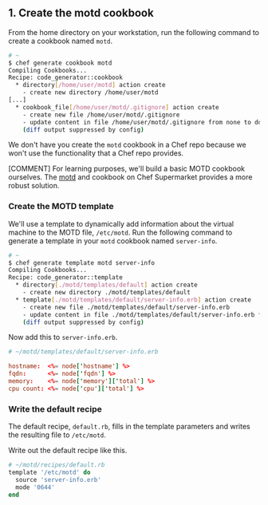 ## 1. Create the motd cookbook

From the home directory on your workstation, run the following command to create a cookbook named `motd`.

```bash
# ~
$ chef generate cookbook motd
Compiling Cookbooks...
Recipe: code_generator::cookbook
  * directory[/home/user/motd] action create
    - create new directory /home/user/motd
[...]
  * cookbook_file[/home/user/motd/.gitignore] action create
    - create new file /home/user/motd/.gitignore
    - update content in file /home/user/motd/.gitignore from none to dd37b2
    (diff output suppressed by config)
```

We don't have you create the `motd` cookbook in a Chef repo because we won't use the functionality that a Chef repo provides.

[COMMENT] For learning purposes, we'll build a basic MOTD cookbook ourselves. The [motd](https://supermarket.chef.io/cookbooks/motd)  and cookbook on Chef Supermarket provides a more robust solution.

### Create the MOTD template

We'll use a template to dynamically add information about the virtual machine to the MOTD file, <code class="file-path">/etc/motd</code>. Run the following command to generate a template in your `motd` cookbook named <code class="file-path">server-info</code>.

```bash
# ~
$ chef generate template motd server-info
Compiling Cookbooks...
Recipe: code_generator::template
  * directory[./motd/templates/default] action create
    - create new directory ./motd/templates/default
  * template[./motd/templates/default/server-info.erb] action create
    - create new file ./motd/templates/default/server-info.erb
    - update content in file ./motd/templates/default/server-info.erb from none to e3b0c4
    (diff output suppressed by config)
```

Now add this to <code class="file-path">server-info.erb</code>.

```conf
# ~/motd/templates/default/server-info.erb

hostname:  <%= node['hostname'] %>
fqdn:      <%= node['fqdn'] %>
memory:    <%= node['memory']['total'] %>
cpu count: <%= node['cpu']['total'] %>
```

### Write the default recipe

The default recipe, <code class="file-path">default.rb</code>, fills in the template parameters and writes the resulting file to <code class="file-path">/etc/motd</code>.

Write out the default recipe like this.

```ruby
# ~/motd/recipes/default.rb
template '/etc/motd' do
  source 'server-info.erb'
  mode '0644'
end
```
